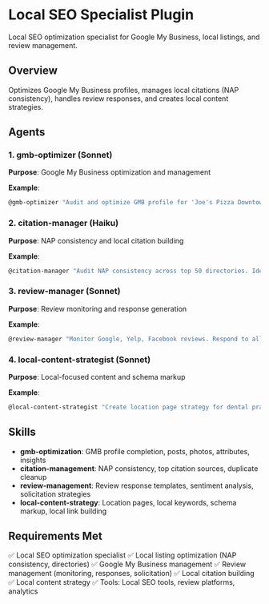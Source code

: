 # Local SEO Specialist Plugin

Local SEO optimization specialist for Google My Business, local listings, and review management.

## Overview

Optimizes Google My Business profiles, manages local citations (NAP consistency), handles review responses, and creates local content strategies.

## Agents

### 1. gmb-optimizer (Sonnet)
**Purpose**: Google My Business optimization and management

**Example**:
```bash
@gmb-optimizer "Audit and optimize GMB profile for 'Joe's Pizza Downtown'. Add posts, optimize photos, update business hours, create Q&A strategy"
```

### 2. citation-manager (Haiku)
**Purpose**: NAP consistency and local citation building

**Example**:
```bash
@citation-manager "Audit NAP consistency across top 50 directories. Identify discrepancies and create submission plan"
```

### 3. review-manager (Sonnet)
**Purpose**: Review monitoring and response generation

**Example**:
```bash
@review-manager "Monitor Google, Yelp, Facebook reviews. Respond to all reviews from last week with appropriate tone (5-star: grateful, 1-star: apologetic/solution)"
```

### 4. local-content-strategist (Sonnet)
**Purpose**: Local-focused content and schema markup

**Example**:
```bash
@local-content-strategist "Create location page strategy for dental practice with 3 locations. Include LocalBusiness schema and city-specific content"
```

## Skills

- **gmb-optimization**: GMB profile completion, posts, photos, attributes, insights
- **citation-management**: NAP consistency, top citation sources, duplicate cleanup
- **review-management**: Review response templates, sentiment analysis, solicitation strategies
- **local-content-strategy**: Location pages, local keywords, schema markup, local link building

## Requirements Met

✅ Local SEO optimization specialist
✅ Local listing optimization (NAP consistency, directories)
✅ Google My Business management
✅ Review management (monitoring, responses, solicitation)
✅ Local citation building
✅ Local content strategy
✅ Tools: Local SEO tools, review platforms, analytics
